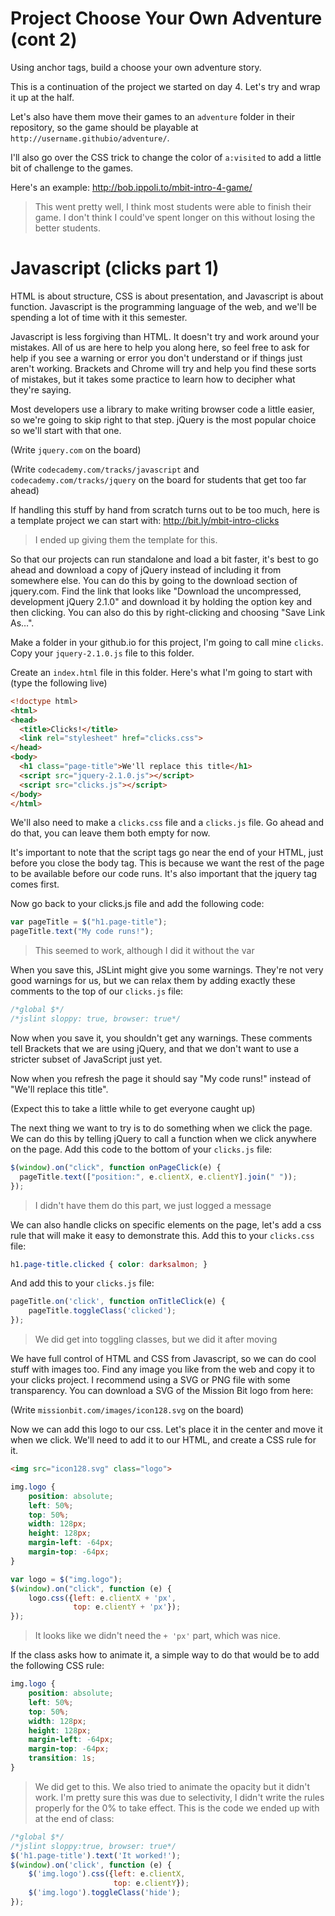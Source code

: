 # Project Choose Your Own Adventure (cont 2)

Using anchor tags, build a choose your own adventure story.

This is a continuation of the project we started on day 4.
Let's try and wrap it up at the half.

Let's also have them move their games to an `adventure` folder
in their repository, so the game should be playable at
`http://username.githubio/adventure/`.

I'll also go over the CSS trick to change the color of
`a:visited` to add a little bit of challenge to the games.

Here's an example:
http://bob.ippoli.to/mbit-intro-4-game/

> This went pretty well, I think most students were able to finish
> their game. I don't think I could've spent longer on this without
> losing the better students.

# Javascript (clicks part 1)

HTML is about structure, CSS is about presentation, and Javascript is
about function. Javascript is the programming language of the web, and
we'll be spending a lot of time with it this semester.

Javascript is less forgiving than HTML. It doesn't try and work around
your mistakes. All of us are here to help you along here, so
feel free to ask for help if you see a warning or error you don't
understand or if things just aren't working. Brackets and Chrome will 
try and help you find these sorts of mistakes, but it takes some practice
to learn how to decipher what they're saying.

Most developers use a library to make writing browser code a little
easier, so we're going to skip right to that step. jQuery is the most
popular choice so we'll start with that one.

(Write `jquery.com` on the board)

(Write `codecademy.com/tracks/javascript` and
`codecademy.com/tracks/jquery` on the board for students that get too
far ahead)

If handling this stuff by hand from scratch turns out to be too much,
here is a template project we can start with:
http://bit.ly/mbit-intro-clicks

> I ended up giving them the template for this.

So that our projects can run standalone and load a bit faster, it's
best to go ahead and download a copy of jQuery instead of including
it from somewhere else. You can do this by going to the download
section of jquery.com. Find the link that looks like
"Download the uncompressed, development jQuery 2.1.0" and download
it by holding the option key and then clicking. You can also do this
by right-clicking and choosing "Save Link As&hellip;".

Make a folder in your github.io for this project, I'm going to call
mine `clicks`. Copy your `jquery-2.1.0.js` file to this folder.

Create an `index.html` file in this folder. Here's what I'm going
to start with (type the following live)

```html
<!doctype html>
<html>
<head>
  <title>Clicks!</title>
  <link rel="stylesheet" href="clicks.css">
</head>
<body>
  <h1 class="page-title">We'll replace this title</h1>
  <script src="jquery-2.1.0.js"></script>
  <script src="clicks.js"></script>
</body>
</html>
```

We'll also need to make a `clicks.css` file and a `clicks.js` file.
Go ahead and do that, you can leave them both empty for now.

It's important to note that the script tags go near the end of your
HTML, just before you close the body tag. This is because we want
the rest of the page to be available before our code runs. It's
also important that the jquery tag comes first.

Now go back to your clicks.js file and add the following code:
```javascript
var pageTitle = $("h1.page-title");
pageTitle.text("My code runs!");
```

> This seemed to work, although I did it without the var

When you save this, JSLint might give you some warnings. They're
not very good warnings for us, but we can relax them by adding
exactly these comments to the top of our `clicks.js` file:
```javascript
/*global $*/
/*jslint sloppy: true, browser: true*/
```

Now when you save it, you shouldn't get any warnings. These comments
tell Brackets that we are using jQuery, and that we don't want to
use a stricter subset of JavaScript just yet.

Now when you refresh the page it should say "My code runs!"
instead of "We'll replace this title".

(Expect this to take a little while to get everyone caught up)

The next thing we want to try is to do something when we click the
page. We can do this by telling jQuery to call a function when
we click anywhere on the page. Add this code to the bottom of
your `clicks.js` file:

```javascript
$(window).on("click", function onPageClick(e) {
  pageTitle.text(["position:", e.clientX, e.clientY].join(" "));
});
```

> I didn't have them do this part, we just logged a message

We can also handle clicks on specific elements on the page, let's add
a css rule that will make it easy to demonstrate this. Add this to
your `clicks.css` file:

```css
h1.page-title.clicked { color: darksalmon; }
```

And add this to your `clicks.js` file:

```javascript
pageTitle.on('click', function onTitleClick(e) {
    pageTitle.toggleClass('clicked');
});
```

> We did get into toggling classes, but we did it after moving

We have full control of HTML and CSS from Javascript, so we can do
cool stuff with images too. Find any image you like from the web and
copy it to your clicks project. I recommend using a SVG or PNG file
with some transparency. You can download a SVG of the Mission Bit logo
from here:

(Write `missionbit.com/images/icon128.svg` on the board)

Now we can add this logo to our css. Let's place it in the center and
move it when we click. We'll need to add it to our HTML, and create a
CSS rule for it.

```html
<img src="icon128.svg" class="logo">
```

```css
img.logo {
    position: absolute;
    left: 50%;
    top: 50%;
    width: 128px;
    height: 128px;
    margin-left: -64px;
    margin-top: -64px;
}
```

```javascript
var logo = $("img.logo");
$(window).on("click", function (e) {
    logo.css({left: e.clientX + 'px',
              top: e.clientY + 'px'});
});
```

> It looks like we didn't need the `+ 'px'` part, which was nice.

If the class asks how to animate it, a simple way to do that would be
to add the following CSS rule:

```css
img.logo {
    position: absolute;
    left: 50%;
    top: 50%;
    width: 128px;
    height: 128px;
    margin-left: -64px;
    margin-top: -64px;
    transition: 1s;
}
```

> We did get to this.
> We also tried to animate the opacity but it didn't work. I'm pretty
> sure this was due to selectivity, I didn't write the rules properly
> for the 0% to take effect.
> This is the code we ended up with at the end of class:

```javascript
/*global $*/
/*jslint sloppy:true, browser: true*/
$('h1.page-title').text('It worked!');
$(window).on('click', function (e) {
    $('img.logo').css({left: e.clientX,
                       top: e.clientY});
    $('img.logo').toggleClass('hide');
});
```
